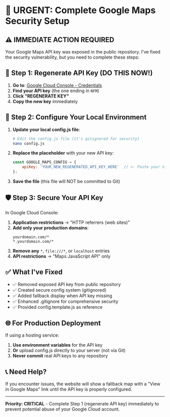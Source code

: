 # 🔐 URGENT: Complete Google Maps Security Setup

## ⚠️ IMMEDIATE ACTION REQUIRED

Your Google Maps API key was exposed in the public repository. I've fixed the security vulnerability, but you need to complete these steps:

## 🚨 Step 1: Regenerate API Key (DO THIS NOW!)

1. **Go to**: [Google Cloud Console - Credentials](https://console.cloud.google.com/apis/credentials)
2. **Find your API key** (the one ending in `NFM`)
3. **Click "REGENERATE KEY"** 
4. **Copy the new key** immediately

## 🔧 Step 2: Configure Your Local Environment

1. **Update your local config.js file**:
   ```bash
   # Edit the config.js file (it's gitignored for security)
   nano config.js
   ```

2. **Replace the placeholder** with your new API key:
   ```javascript
   const GOOGLE_MAPS_CONFIG = {
       apiKey: 'YOUR_NEW_REGENERATED_API_KEY_HERE'  // <- Paste your new key here
   };
   ```

3. **Save the file** (this file will NOT be committed to Git)

## 🛡️ Step 3: Secure Your API Key

In Google Cloud Console:

1. **Application restrictions** → "HTTP referrers (web sites)"
2. **Add only your production domains**:
   ```
   yourdomain.com/*
   *.yourdomain.com/*
   ```
3. **Remove any** `*`, `file:///*`, or `localhost` entries
4. **API restrictions** → "Maps JavaScript API" only

## ✅ What I've Fixed

- ✅ Removed exposed API key from public repository
- ✅ Created secure config system (gitignored)
- ✅ Added fallback display when API key missing
- ✅ Enhanced .gitignore for comprehensive security
- ✅ Provided config.template.js as reference

## 🌐 For Production Deployment

If using a hosting service:
1. **Use environment variables** for the API key
2. **Or** upload config.js directly to your server (not via Git)
3. **Never commit** real API keys to any repository

## 📞 Need Help?

If you encounter issues, the website will show a fallback map with a "View in Google Maps" link until the API key is properly configured.

---
**Priority: CRITICAL** - Complete Step 1 (regenerate API key) immediately to prevent potential abuse of your Google Cloud account.

